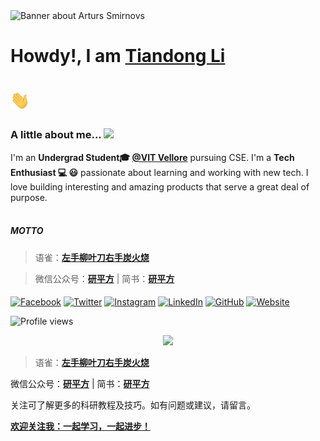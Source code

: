 <img src="https://raw.githubusercontent.com/arturssmirnovs/arturssmirnovs/master/banner.png" alt="Banner about Arturs Smirnovs">

<h1>Howdy!, I am <a href="https://github.com/Defcon27">Tiandong Li</a> <h1> <img src="https://raw.githubusercontent.com/ABSphreak/ABSphreak/master/gifs/Hi.gif" height="30px"></h1>

### A little about me...  <img src="https://media.giphy.com/media/VgCDAzcKvsR6OM0uWg/giphy.gif" width="50"> 
I'm an **Undergrad Student🎓 [@VIT Vellore](https://www.vit.ac.in)** pursuing CSE. I'm a **Tech Enthusiast 💻 😃** passionate about learning and working with new tech. I love building interesting and amazing products that serve a great deal of purpose. <br/><br/>

##### MOTTO

> 语雀：**[左手柳叶刀右手炭火烧](#jump_10)**

> 微信公众号：**[研平方](#jump_10)**  |  简书：**[研平方](#jump_10)** 


####

<a href="https://www.facebook.com/artuurs.smirnovs" target="_blank"><img src="https://raw.githubusercontent.com/arturssmirnovs/arturssmirnovs/master/fb.png" alt="Facebook" width="30"></a>
<a href="https://twitter.com/artuurssmirnovs" target="_blank"><img src="https://raw.githubusercontent.com/arturssmirnovs/arturssmirnovs/master/tw.png" alt="Twitter" width="30"></a>
<a href="https://www.instagram.com/arturssmirnovs/" target="_blank"><img src="https://raw.githubusercontent.com/arturssmirnovs/arturssmirnovs/master/ig.png" alt="Instagram" width="30"></a>
<a href="https://www.linkedin.com/in/art%C5%ABrs-smirnovs-b6399275/" target="_blank"><img src="https://raw.githubusercontent.com/arturssmirnovs/arturssmirnovs/master/in.png" alt="LinkedIn" width="30"></a>
<a href="https://github.com/arturssmirnovs" target="_blank"><img src="https://raw.githubusercontent.com/arturssmirnovs/arturssmirnovs/master/git.png" alt="GitHub" width="30"></a>
<a href="https://arturio.dev/" target="_blank"><img src="https://raw.githubusercontent.com/arturssmirnovs/arturssmirnovs/master/www.png" alt="Website" width="30"></a>

![Profile views](https://gpvc.arturio.dev/arturssmirnovs?v=3)


<div id="header" align="center">
  <img src="https://media.giphy.com/media/M9gbBd9nbDrOTu1Mqx/giphy.gif" width="100"/>
</div>


> 语雀：**[左手柳叶刀右手炭火烧](#jump_10)**

微信公众号：**[研平方](#jump_10)**  |  简书：**[研平方](#jump_10)** 

关注可了解更多的科研教程及技巧。如有问题或建议，请留言。

**[欢迎关注我：一起学习，一起进步！](#jump_20)**

